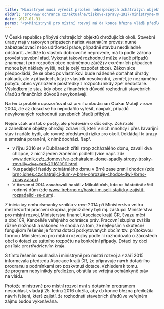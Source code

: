```yaml
---
title: "Ministryně musí vyřešit problém nebezpečných zchátralých objektů"
oldUrl: "src/www.ochrance.cz/aktualne/tiskove-zpravy-2017/ministryne-musi-vyresit-problem-nebezpecnych-zchatralych-objektu"
date: 2017-01-31
perex: "<p>Ministryně pro místní rozvoj má do konce března vládě předložit návrh fungujícího systému, který zajistí financování výkonů rozhodnutí stavebních úřadů ve veřejném zájmu. Vláda to ministryni uložila na základě žádosti veřejné ochránkyně práv. Jde zejména o případy zchátralých staveb ohrožujících bezpečnost a zdraví lidí.</p>"
---
```


<!-- imported from the old website -->

<p>V České republice přibývá chátrajících objektů ohrožujících okolí. Stavební úřady mají v takových případech nařídit vlastníkům provést nutné zabezpečovací nebo udržovací práce, případně stavbu neodkladně odstranit. Jestliže to vlastník dobrovolně neprovede, má to podle zákona provést stavební úřad. Vykonat takové rozhodnutí může v řadě případů znamenat i pro rozpočet obce neúměrnou zátěž (v extrémních případech mohou být náklady vyšší, než je celý rozpočet obce). Zákon sice předpokládá, že se obec po vlastníkovi bude následně domáhat úhrady nákladů, ale v případech, kdy je vlastník nesolventní, zemřel, je neznámého pobytu, obec vynaložené prostředky z rozpočtu nikdy zpět nedostane. Výsledkem je stav, kdy obce z finančních důvodů rozhodnutí stavebních úřadů z finančních důvodů nevykonávají. </p> <p>Na tento problém upozorňoval už první ombudsman Otakar Motejl v roce 2004, ale až dosud se ho nepodařilo vyřešit, naopak, případů nevykonaných rozhodnutí stavebních úřadů přibývá. </p> <p>Nejde však ani tak o počty, ale především o důsledky. Zchátralé a zanedbané objekty ohrožují zdraví lidí, kteří v nich mnohdy i přes havarijní stav i nadále bydlí, ale rovněž představují riziko pro okolí. Dokládají to úrazy a smrtelná poranění, k nimž dochází. Např.</p><ul><li>v říjnu 2016 se v Dubňanech zřítil strop zchátralého domu, zavalil dva chlapce, z nichž jeden zraněním podlehl (více např. zde <a href="http://www.denik.cz/z_domova/ve-zchatralem-dome-spadly-stropy-trosky-zavalily-dve-deti-20161006.html" style="font-size: 12.8px;"><a href="http://www.denik.cz/z_domova/ve-zchatralem-dome-spadly-stropy-trosky-zavalily-dve-deti-20161006.html" target="_blank">www.denik.cz/z_domova/ve-zchatralem-dome-spadly-stropy-trosky-zavalily-dve-deti-20161006.html</a></a><span style="font-size: 12.8px;">.</span></li><li>Kus padající fasády zchrátralého domu v Brně zase zranil chodce (zde <a href="http://brno.idnes.cz/chatrajici-dum-v-brne-ohrozuje-chodce-dwi-/brno-zpravy.aspx?c=A160519_2247279_brno-zpravy_krut" style="font-size: 12.8px;"><a href="http://brno.idnes.cz/chatrajici-dum-v-brne-ohrozuje-chodce-dwi-/brno-zpravy.aspx?c=A160519_2247279_brno-zpravy_krut" target="_blank">brno.idnes.cz/chatrajici-dum-v-brne-ohrozuje-chodce-dwi-/brno-zpravy.aspx</a></a><span style="font-size: 12.8px;">).</span></li><li>V červenci 2014 zasahovali hasiči v Mikulčicích, kde se částečně zřítil rodinný dům (zde <a href="http://www.firebrno.cz/hasici-museli-staticky-zajistit-rozpadajici-se-dum" style="font-size: 12.8px;"><a href="http://www.firebrno.cz/hasici-museli-staticky-zajistit-rozpadajici-se-dum" target="_blank">www.firebrno.cz/hasici-museli-staticky-zajistit-rozpadajici-se-dum</a></a><span style="font-size: 12.8px;">).</span></li></ul> <p>Z iniciativy ombudsmanky vznikla v roce 2014 při Ministerstvu vnitra mezirezortní pracovní skupina, jejímiž členy byli mj. zástupci Ministerstva pro místní rozvoj, Ministerstva financí, Asociace krajů ČR, Svazu měst a obcí ČR, Kanceláře veřejného ochránce práv. Pracovní skupina zvážila různé možnosti a nakonec se shodla na tom, že nejlepším a skutečně fungujícím řešením je forma dotací poskytovaných obcím tzv. průtokovou formou. Ministerstvo pro místní rozvoj by podle ní rozhodovalo o žádostech obcí o dotaci ze státního rozpočtu na konkrétní případy. Dotaci by obci posílalo prostřednictvím kraje.</p> <p>S tímto řešením souhlasila i ministryně pro místní rozvoj a v září 2015 informovala předsedu Asociace krajů ČR, že připravuje návrh dotačního programu s podmínkami pro poskytnutí dotace. Vzhledem k tomu, že program nebyl nikdy předložen, obrátila se veřejná ochránkyně práv na vládu. </p><p> Protože ministryně pro místní rozvoj nyní s dotačním programem nesouhlasí, vláda jí 25. ledna 2016 uložila, aby do konce března předložila návrh řešení, které zajistí, že rozhodnutí stavebních úřadů ve veřejném zájmu budou vykonávána.</p>
